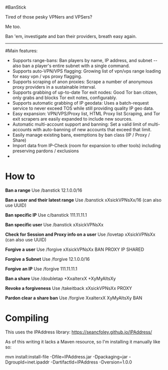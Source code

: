 #BanStick

Tired of those pesky VPNers and VPSers?

Me too.

Ban 'em, investigate and ban their providers, breath easy again.

--------

#Main features:
* Supports range-bans: Ban players by name, IP address, and subnet -- also ban a player's entire subnet with a single command.
* Supports auto-VPN/VPS flagging: Growing list of vpn/vps range loading for easy vpn / vps proxy flagging. 
* Supports scraping of anon proxies: Scrape a number of anonymous proxy providers in a sustainable interval.
* Supports grabbing of up-to-date Tor exit nodes: Good Tor ban citizen, only grabs and blocks Tor exit notes, configurably.
* Supports automatic grabbing of IP geodata: Uses a batch-request service to never exceed TOS while still providing quality IP geo data.
* Easy expansion: VPN/VPS/Proxy list, HTML Proxy list Scraping, and Tor exit scrapers are easily expanded to include new sources.
* Automatic multi-account support and banning: Set a valid limit of multi-accounts with auto-banning of new accounts that exceed that limit.
* Easily manage existing bans, exemptions by ban class (IP / Proxy / Share)
* Import data from IP-Check (room for expansion to other tools) including preserving pardons / exclusions
* 

How to
====

**Ban a range** Use /banstick 12.1.0.0/16

**Ban a user and their latest range** Use /banstick xXsickVPNsXx/16 (can also use UUID)

**Ban specific IP** Use c/banstick 111.11.11.1

**Ban specific user** Use /banstick xXsickVPNsXx

**Check for Session and Proxy info on a user** Use /lovetap xXsickVPNsXx (can also use UUID)

**Forgive a user** Use /forgive xXsickVPNsXx BAN PROXY IP SHARED

**Forgive a Subnet** Use /forgive 12.1.0.0/16

**Forgive an IP** Use /forgive 111.11.11.1

**Ban a share** Use /doubletap +XxalterxX +XyMyAltsXy

**Revoke a forgiveness** Use /takeitback xXsickVPNsXx PROXY

**Pardon clear a share ban** Use /forgive XxalterxX XyMyAltsXy BAN

Compiling
====

This uses the IPAddress library: https://seancfoley.github.io/IPAddress/

As of this writing it lacks a Maven resource, so I'm installing it manually like so:

mvn install:install-file -Dfile=IPAddress.jar -Dpackaging=jar -DgroupId=inet.ipaddr -DartifactId=IPAddress -Dversion=1.0.0